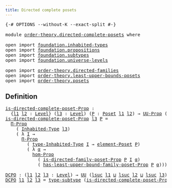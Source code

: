 ```yaml
---
title: Directed complete posets
---
```


<pre class="Agda"><a id="50" class="Symbol">{-#</a> <a id="54" class="Keyword">OPTIONS</a> <a id="62" class="Pragma">--without-K</a> <a id="74" class="Pragma">--exact-split</a> <a id="88" class="Symbol">#-}</a>

<a id="93" class="Keyword">module</a> <a id="100" href="order-theory.directed-complete-posets.html" class="Module">order-theory.directed-complete-posets</a> <a id="138" class="Keyword">where</a>

<a id="145" class="Keyword">open</a> <a id="150" class="Keyword">import</a> <a id="157" href="foundation.inhabited-types.html" class="Module">foundation.inhabited-types</a>
<a id="184" class="Keyword">open</a> <a id="189" class="Keyword">import</a> <a id="196" href="foundation.propositions.html" class="Module">foundation.propositions</a>
<a id="220" class="Keyword">open</a> <a id="225" class="Keyword">import</a> <a id="232" href="foundation.subtypes.html" class="Module">foundation.subtypes</a>
<a id="252" class="Keyword">open</a> <a id="257" class="Keyword">import</a> <a id="264" href="foundation.universe-levels.html" class="Module">foundation.universe-levels</a>

<a id="292" class="Keyword">open</a> <a id="297" class="Keyword">import</a> <a id="304" href="order-theory.directed-families.html" class="Module">order-theory.directed-families</a>
<a id="335" class="Keyword">open</a> <a id="340" class="Keyword">import</a> <a id="347" href="order-theory.least-upper-bounds-posets.html" class="Module">order-theory.least-upper-bounds-posets</a>
<a id="386" class="Keyword">open</a> <a id="391" class="Keyword">import</a> <a id="398" href="order-theory.posets.html" class="Module">order-theory.posets</a>
</pre>
## Definition

<pre class="Agda"><a id="is-directed-complete-poset-Prop"></a><a id="446" href="order-theory.directed-complete-posets.html#446" class="Function">is-directed-complete-poset-Prop</a> <a id="478" class="Symbol">:</a>
  <a id="482" class="Symbol">{</a><a id="483" href="order-theory.directed-complete-posets.html#483" class="Bound">l1</a> <a id="486" href="order-theory.directed-complete-posets.html#486" class="Bound">l2</a> <a id="489" class="Symbol">:</a> <a id="491" href="Agda.Primitive.html#597" class="Postulate">Level</a><a id="496" class="Symbol">}</a> <a id="498" class="Symbol">(</a><a id="499" href="order-theory.directed-complete-posets.html#499" class="Bound">l3</a> <a id="502" class="Symbol">:</a> <a id="504" href="Agda.Primitive.html#597" class="Postulate">Level</a><a id="509" class="Symbol">)</a> <a id="511" class="Symbol">(</a><a id="512" href="order-theory.directed-complete-posets.html#512" class="Bound">P</a> <a id="514" class="Symbol">:</a> <a id="516" href="order-theory.posets.html#731" class="Function">Poset</a> <a id="522" href="order-theory.directed-complete-posets.html#483" class="Bound">l1</a> <a id="525" href="order-theory.directed-complete-posets.html#486" class="Bound">l2</a><a id="527" class="Symbol">)</a> <a id="529" class="Symbol">→</a> <a id="531" href="foundation-core.propositions.html#1393" class="Function">UU-Prop</a> <a id="539" class="Symbol">(</a><a id="540" href="order-theory.directed-complete-posets.html#483" class="Bound">l1</a> <a id="543" href="Agda.Primitive.html#810" class="Primitive Operator">⊔</a> <a id="545" href="order-theory.directed-complete-posets.html#486" class="Bound">l2</a> <a id="548" href="Agda.Primitive.html#810" class="Primitive Operator">⊔</a> <a id="550" href="Agda.Primitive.html#780" class="Primitive">lsuc</a> <a id="555" href="order-theory.directed-complete-posets.html#499" class="Bound">l3</a><a id="557" class="Symbol">)</a>
<a id="559" href="order-theory.directed-complete-posets.html#446" class="Function">is-directed-complete-poset-Prop</a> <a id="591" href="order-theory.directed-complete-posets.html#591" class="Bound">l3</a> <a id="594" href="order-theory.directed-complete-posets.html#594" class="Bound">P</a> <a id="596" class="Symbol">=</a>
  <a id="600" href="foundation-core.propositions.html#6694" class="Function">Π-Prop</a>
    <a id="611" class="Symbol">(</a> <a id="613" href="foundation.inhabited-types.html#593" class="Function">Inhabited-Type</a> <a id="628" href="order-theory.directed-complete-posets.html#591" class="Bound">l3</a><a id="630" class="Symbol">)</a>
    <a id="636" class="Symbol">(</a> <a id="638" class="Symbol">λ</a> <a id="640" href="order-theory.directed-complete-posets.html#640" class="Bound">I</a> <a id="642" class="Symbol">→</a>
      <a id="650" href="foundation-core.propositions.html#6694" class="Function">Π-Prop</a>
        <a id="665" class="Symbol">(</a> <a id="667" href="foundation.inhabited-types.html#735" class="Function">type-Inhabited-Type</a> <a id="687" href="order-theory.directed-complete-posets.html#640" class="Bound">I</a> <a id="689" class="Symbol">→</a> <a id="691" href="order-theory.posets.html#1145" class="Function">element-Poset</a> <a id="705" href="order-theory.directed-complete-posets.html#594" class="Bound">P</a><a id="706" class="Symbol">)</a>
        <a id="716" class="Symbol">(</a> <a id="718" class="Symbol">λ</a> <a id="720" href="order-theory.directed-complete-posets.html#720" class="Bound">α</a> <a id="722" class="Symbol">→</a>
          <a id="734" href="foundation-core.propositions.html#8796" class="Function">hom-Prop</a>
            <a id="755" class="Symbol">(</a> <a id="757" href="order-theory.directed-families.html#413" class="Function">is-directed-family-poset-Prop</a> <a id="787" href="order-theory.directed-complete-posets.html#594" class="Bound">P</a> <a id="789" href="order-theory.directed-complete-posets.html#640" class="Bound">I</a> <a id="791" href="order-theory.directed-complete-posets.html#720" class="Bound">α</a><a id="792" class="Symbol">)</a>
            <a id="806" class="Symbol">(</a> <a id="808" href="order-theory.least-upper-bounds-posets.html#6319" class="Function">has-least-upper-bound-family-poset-Prop</a> <a id="848" href="order-theory.directed-complete-posets.html#594" class="Bound">P</a> <a id="850" href="order-theory.directed-complete-posets.html#720" class="Bound">α</a><a id="851" class="Symbol">)))</a>

<a id="DCPO"></a><a id="856" href="order-theory.directed-complete-posets.html#856" class="Function">DCPO</a> <a id="861" class="Symbol">:</a> <a id="863" class="Symbol">(</a><a id="864" href="order-theory.directed-complete-posets.html#864" class="Bound">l1</a> <a id="867" href="order-theory.directed-complete-posets.html#867" class="Bound">l2</a> <a id="870" href="order-theory.directed-complete-posets.html#870" class="Bound">l3</a> <a id="873" class="Symbol">:</a> <a id="875" href="Agda.Primitive.html#597" class="Postulate">Level</a><a id="880" class="Symbol">)</a> <a id="882" class="Symbol">→</a> <a id="884" href="foundation-core.universe-levels.html#235" class="Primitive">UU</a> <a id="887" class="Symbol">(</a><a id="888" href="Agda.Primitive.html#780" class="Primitive">lsuc</a> <a id="893" href="order-theory.directed-complete-posets.html#864" class="Bound">l1</a> <a id="896" href="Agda.Primitive.html#810" class="Primitive Operator">⊔</a> <a id="898" href="Agda.Primitive.html#780" class="Primitive">lsuc</a> <a id="903" href="order-theory.directed-complete-posets.html#867" class="Bound">l2</a> <a id="906" href="Agda.Primitive.html#810" class="Primitive Operator">⊔</a> <a id="908" href="Agda.Primitive.html#780" class="Primitive">lsuc</a> <a id="913" href="order-theory.directed-complete-posets.html#870" class="Bound">l3</a><a id="915" class="Symbol">)</a>
<a id="917" href="order-theory.directed-complete-posets.html#856" class="Function">DCPO</a> <a id="922" href="order-theory.directed-complete-posets.html#922" class="Bound">l1</a> <a id="925" href="order-theory.directed-complete-posets.html#925" class="Bound">l2</a> <a id="928" href="order-theory.directed-complete-posets.html#928" class="Bound">l3</a> <a id="931" class="Symbol">=</a> <a id="933" href="foundation-core.subtypes.html#2609" class="Function">type-subtype</a> <a id="946" class="Symbol">(</a><a id="947" href="order-theory.directed-complete-posets.html#446" class="Function">is-directed-complete-poset-Prop</a> <a id="979" class="Symbol">{</a><a id="980" href="order-theory.directed-complete-posets.html#922" class="Bound">l1</a><a id="982" class="Symbol">}</a> <a id="984" class="Symbol">{</a><a id="985" href="order-theory.directed-complete-posets.html#925" class="Bound">l2</a><a id="987" class="Symbol">}</a> <a id="989" href="order-theory.directed-complete-posets.html#928" class="Bound">l3</a><a id="991" class="Symbol">)</a>
</pre>